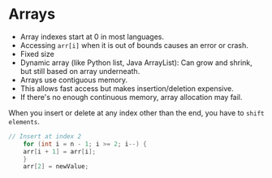 # Arrays
- Array indexes start at 0 in most languages.
- Accessing `arr[i]` when it is out of bounds causes an error or crash.
- Fixed size 
- Dynamic array (like Python list, Java ArrayList): Can grow and shrink, but still based on array underneath.
- Arrays use contiguous memory.
- This allows fast access but makes insertion/deletion expensive.
- If there's no enough continuous memory, array allocation may fail.


When you insert or delete at any index other than the end, you have to `shift elements`.
```java
// Insert at index 2
    for (int i = n - 1; i >= 2; i--) {
    arr[i + 1] = arr[i];
    }
    arr[2] = newValue;

```